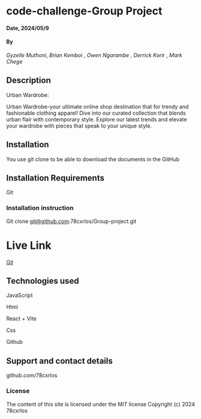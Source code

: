 # code-challenge-Group Project

#### Date, 2024/05/9

#### By 
*Gyzelle Muthoni*,
*Brian Kemboi* ,
*Owen Ngarambe* ,
*Derrick Korir* ,
*Mark Chege*
        
## Description
Urban Wardrobe:

Urban Wardrobe-your ultimate online shop destination that for trendy and fashionable clothing apparel! Dive into our curated collection that blends urban flair with contemporary style. Explore our latest trends and elevate your wardrobe with pieces that speak to your unique style. 

## Installation
You use git clone to be able to download the documents in the GitHub

## Installation Requirements
Git



### Installation instruction

Git clone git@github.com:78cxrlos/Group-project.git

# Live Link
[Git]()

## Technologies used
JavaScript

Html

React + Vite

Css

Github

## Support and contact details
github.com/78cxrlos

### License
The content of this site is licensed under the MIT license
Copyright (c) 2024 78cxrlos

